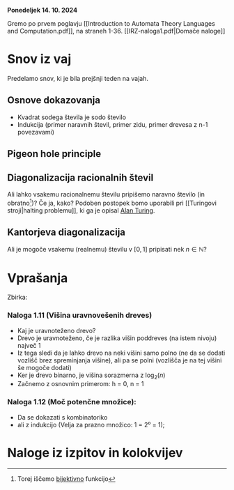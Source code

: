 **Ponedeljek 14. 10. 2024**

Gremo po prvem poglavju [[Introduction to Automata Theory Languages and Computation.pdf]], na straneh 1-36.
[[IRZ-naloga1.pdf|Domače naloge]]
# Snov iz vaj
Predelamo snov, ki je bila prejšnji teden na vajah.
## Osnove dokazovanja
- Kvadrat sodega števila je sodo število
- Indukcija (primer naravnih števil, primer zidu, primer drevesa z n-1 povezavami)
## Pigeon hole principle
## Diagonalizacija racionalnih števil
Ali lahko vsakemu racionalnemu številu pripišemo naravno število (in obratno[^1])? Če ja, kako? Podoben postopek bomo uporabili pri [[Turingovi stroji|halting problemu]], ki ga je opisal [Alan Turing](https://en.wikipedia.org/wiki/Alan_Turing).

[^1]: Torej iščemo [bijektivno](https://en.wikipedia.org/wiki/Bijection) funkcijo
## Kantorjeva diagonalizacija
Ali je mogoče vsakemu (realnemu) številu v $[0, 1]$ pripisati nek $n \in \mathbb{N}$?
# Vprašanja
Zbirka:
### Naloga 1.11 (Višina uravnovešenih dreves)
- Kaj je uravnoteženo drevo?
- Drevo je uravnoteženo, če je razlika višin poddreves (na istem nivoju) največ 1
- Iz tega sledi da je lahko drevo na neki višini samo polno (ne da se dodati vozlišč brez spreminjanja višine), ali pa se polni (vozlišča je na tej višini še mogoče dodati)
- Ker je drevo binarno, je višina sorazmerna z $\log_2(n)$
- Začnemo z osnovnim primerom: h = 0, n = 1
### Naloga 1.12 (Moč potenčne množice):
- Da se dokazati s kombinatoriko
- ali z indukcijo (Velja za prazno množico: 1 = 2⁰ = 1);

# Naloge iz izpitov in kolokvijev


